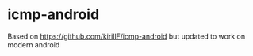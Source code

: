 # icmp-android
Based on https://github.com/kirillF/icmp-android but updated to work on modern android